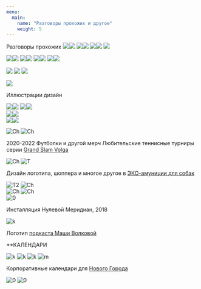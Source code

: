 ```yaml
---
menu:
  main:
    name: "Разговоры прохожих и другое"
    weight: 5
---
```

Разговоры прохожих 
![](s01.jpg)![](s02.jpg)
![](s03.jpg)![](s04.jpg)
![](s001.jpg)![](s002.jpg)
![](s003.jpg)

![](🧐.png)![](👍.png) 
![](🔥копия.png)![](✨копия.png) 
![](🤡.png)![](🤦.png) 
![](🤨.png)![](🤔.png) 

![](р2.jpg) ![](р91.jpg)
![](р31.jpg)

![](р1.jpg)


Иллюстрации дизайн

![](01.png)![](617.png) 
![](637.png)![](659.png)  
![](828.png)![](893.png)  
![](908+.png)![](917+.png)  


![Ch](Chebo.png)
![Ch](ch2.png)

2020-2022 Футболки и другой мерч Любительские теннисные турниры серии [Grand Slam Volga](https://www.instagram.com/arutiunianopen/?hl=en)

![Ch](DD.png)
![T](T.png) 

Дизайн логотипа, шоппера и многое другое в [ЭКО-амуниции для собак](https://vk.com/dog_do_it)

![T2](T2.png)
![Ch](14j.png)  
![Ch](S.png)
![Ch](sk.png)  
![0](0.png)

Инсталляция Нулевой Меридиан, 2018

![k](K.png)

Логотип [подкаста Маши Волковой](https://uzelok.mave.digital/)


**КАЛЕНДАРИ

![k](CAL.png)
![k](CR.png)
![k](Calend.png)
![m](M.png)  

Корпоративные календари для [Нового Города](https://ng21.ru/)  

![0](B.png)
![0](L.png)






